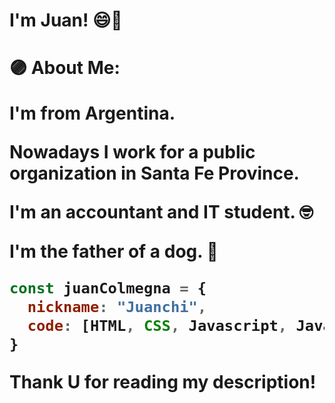 <h1>I'm Juan! 😄🤚<h1>

🟣 About Me:

I'm from Argentina.

Nowadays I work for a public organization in Santa Fe Province.

I'm an accountant and IT student. 🤓
  
I'm the father of a dog. 🐶
  

```js
const juanColmegna = {
  nickname: "Juanchi",
  code: [HTML, CSS, Javascript, Java, PHP, C++],
}
```

Thank U for reading my description!
